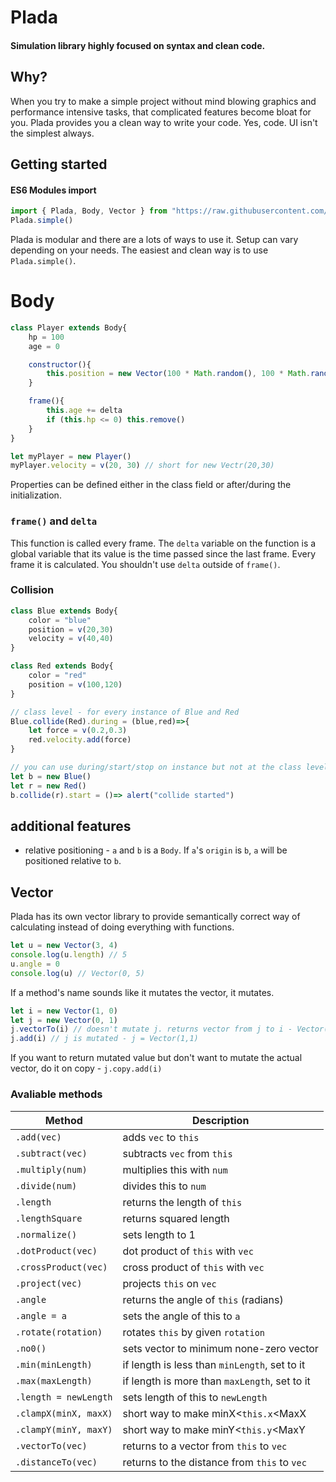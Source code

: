# Plada  

#### Simulation library highly focused on syntax and clean code.

## Why?
When you try to make a simple project without mind blowing graphics and 
performance intensive tasks, that complicated features become bloat for you. 
Plada provides you a clean way to write your code. Yes, code. UI isn't the
simplest always. 

## Getting started
#### ES6 Modules import
```js
import { Plada, Body, Vector } from "https://raw.githubusercontent.com/va9iff/plada/main/import.js"
Plada.simple()
```
Plada is modular and there are a lots of ways to use it. Setup can vary 
depending on your needs. The easiest and clean way is to use `Plada.simple()`.

# Body
```js
class Player extends Body{
	hp = 100
	age = 0

	constructor(){
		this.position = new Vector(100 * Math.random(), 100 * Math.random())
	}

	frame(){
		this.age += delta
		if (this.hp <= 0) this.remove()
	}
}

let myPlayer = new Player()
myPlayer.velocity = v(20, 30) // short for new Vectr(20,30)

```
Properties can be defined either in the class field or after/during the 
initialization. 

### `frame()` and `delta`
This function is called every frame. The `delta` variable on the function is a 
global variable that its value is the time passed since the last frame. Every 
frame it is calculated. You shouldn't use `delta` outside of `frame()`.

### Collision

```js
class Blue extends Body{
	color = "blue"
	position = v(20,30)
	velocity = v(40,40)
}

class Red extends Body{
	color = "red"
	position = v(100,120)
}

// class level - for every instance of Blue and Red
Blue.collide(Red).during = (blue,red)=>{
	let force = v(0.2,0.3)
	red.velocity.add(force)
}

// you can use during/start/stop on instance but not at the class level
let b = new Blue()
let r = new Red()
b.collide(r).start = ()=> alert("collide started")
```

## additional features
- relative positioning - `a` and `b` is a `Body`. If `a`'s `origin` is `b`, `a` 
will be positioned relative to `b`.

## Vector
Plada has its own vector library to provide semantically correct way of 
calculating instead of doing everything with functions.  
```js
let u = new Vector(3, 4)
console.log(u.length) // 5
u.angle = 0
console.log(u) // Vector(0, 5)
```

If a method's name sounds like it mutates the vector, it mutates.
```js
let i = new Vector(1, 0)
let j = new Vector(0, 1)
j.vectorTo(i) // doesn't mutate j. returns vector from j to i - Vector(1,-1)
j.add(i) // j is mutated - j = Vector(1,1)
```
If you want to return mutated value but don't want to mutate the actual vector, 
do it on copy - `j.copy.add(i)`

### Avaliable methods  

| Method 						 | Description									|
| ------------------------------ | -------------------------------------------- |
| `.add(vec)`					 | adds `vec` to `this`							|
| `.subtract(vec)`				 | subtracts `vec` from `this`					|
| `.multiply(num)`				 | multiplies this with `num`					|
| `.divide(num)`				 | divides this to `num`						|
| `.length`						 | returns the length of `this`					|
| `.lengthSquare`				 | returns squared length						|
| `.normalize()`				 | sets length to 1								|
| `.dotProduct(vec)`			 | dot product of `this` with `vec`				|
| `.crossProduct(vec)`			 | cross product of `this` with `vec`			|
| `.project(vec)`				 | projects `this` on `vec`						|
| `.angle`						 | returns the angle of `this` (radians)		|
| `.angle = a`					 | sets the angle of this to `a`				|
| `.rotate(rotation)`			 | rotates `this` by given `rotation`			|
| `.no0()`						 | sets vector to minimum none-zero vector		|
| `.min(minLength)`				 | if length is less than `minLength`, set to it|
| `.max(maxLength)`				 | if length is more than `maxLength`, set to it|
| `.length = newLength`			 | sets length of this to `newLength`			|
| `.clampX(minX, maxX)`			 | short way to make minX&lt;`this.x`&lt;MaxX	|
| `.clampY(minY, maxY)`			 | short way to make minY&lt;`this.y`&lt;MaxY	|
| `.vectorTo(vec)`				 | returns to a vector from `this` to `vec`		|
| `.distanceTo(vec)`			 | returns to the distance from `this` to `vec`	|

